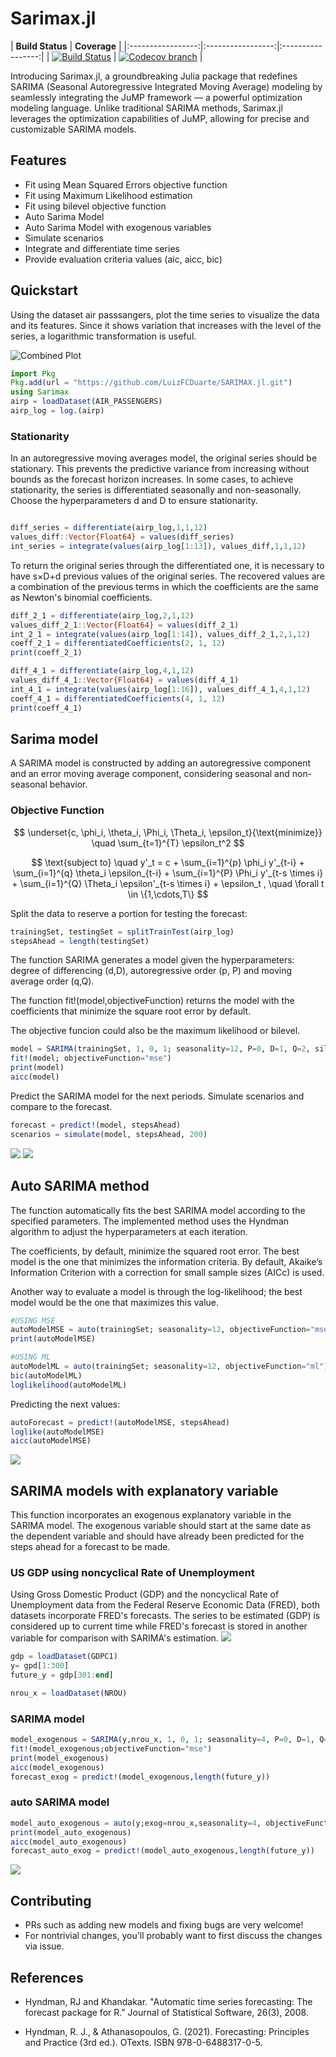 [build-img]: https://github.com/LAMPSPUC/SARIMAX.jl/actions/workflows/ci.yml/badge.svg?branch=master
[build-url]: https://github.com/LAMPSPUC/SARIMAX.jl/actions/workflows/ci.yml

[codecov-img]: https://app.codecov.io/github/LAMPSPUC/SARIMAX.jl/coverage.svg?branch=master
[codecov-url]: https://app.codecov.io/github/LAMPSPUC/SARIMAX.jl?branch=master

# Sarimax.jl

| **Build Status** | **Coverage** |
|:-----------------:|:-----------------:|:-----------------:|
| [![Build Status][build-img]][build-url] | [![Codecov branch][codecov-img]][codecov-url] |

Introducing Sarimax.jl, a groundbreaking Julia package that redefines SARIMA (Seasonal Autoregressive Integrated Moving Average) modeling by seamlessly integrating the JuMP framework — a powerful optimization modeling language. Unlike traditional SARIMA methods, Sarimax.jl leverages the optimization capabilities of JuMP, allowing for precise and customizable SARIMA models.

## Features

* Fit using Mean Squared Errors objective function
* Fit using Maximum Likelihood estimation
* Fit using bilevel objective function
* Auto Sarima Model
* Auto Sarima Model with exogenous variables 
* Simulate scenarios
* Integrate and differentiate time series
* Provide evaluation criteria values (aic, aicc, bic)

## Quickstart
Using the dataset air passsangers, plot the time series to visualize the data and its features. 
Since it shows variation that increases with the level of the series, a logarithmic transformation is useful. 

![Combined Plot](docs/img/airp_plot.png)


```julia
import Pkg
Pkg.add(url = "https://github.com/LuizFCDuarte/SARIMAX.jl.git")
using Sarimax
airp = loadDataset(AIR_PASSENGERS)
airp_log = log.(airp)
```

### Stationarity

In an autoregressive moving averages model, the original series should be stationary. This prevents the predictive variance from increasing without bounds as the forecast horizon increases. In some cases, to achieve stationarity, the series is differentiated seasonally and non-seasonally. Choose the hyperparameters d and D to ensure stationarity.



```julia

diff_series = differentiate(airp_log,1,1,12)
values_diff::Vector{Float64} = values(diff_series)
int_series = integrate(values(airp_log[1:13]), values_diff,1,1,12)

```
To return the original series through the differentiated one, it is necessary to have s×D+d previous values of the original series. The recovered values are a combination of the previous terms in which the coefficients are the same as Newton's binomial coefficients.  

```julia
diff_2_1 = differentiate(airp_log,2,1,12)
values_diff_2_1::Vector{Float64} = values(diff_2_1)
int_2_1 = integrate(values(airp_log[1:14]), values_diff_2_1,2,1,12)
coeff_2_1 = differentiatedCoefficients(2, 1, 12)
print(coeff_2_1)

diff_4_1 = differentiate(airp_log,4,1,12)
values_diff_4_1::Vector{Float64} = values(diff_4_1)
int_4_1 = integrate(values(airp_log[1:16]), values_diff_4_1,4,1,12)
coeff_4_1 = differentiatedCoefficients(4, 1, 12)
print(coeff_4_1)
```

## Sarima model 

A SARIMA model is constructed by adding an autoregressive component and an error moving average component, considering seasonal and non-seasonal behavior.

### Objective Function

$$
\underset{c, \phi_i, \theta_i, \Phi_i, \Theta_i, \epsilon_t}{\text{minimize}} \quad \sum_{t=1}^{T} \epsilon_t^2
$$



$$
\text{subject to} \quad y'_t = c + \sum_{i=1}^{p} \phi_i y'_{t-i} + \sum_{i=1}^{q} \theta_i \epsilon_{t-i} + \sum_{i=1}^{P} \Phi_i y'_{t-s \times i} + \sum_{i=1}^{Q} \Theta_i \epsilon'_{t-s \times i} + \epsilon_t , \quad \forall t \in \{1,\cdots,T\}
$$


Split the data to reserve a portion for testing the forecast: 

```julia
trainingSet, testingSet = splitTrainTest(airp_log)
stepsAhead = length(testingSet)

```


The function SARIMA generates a model given the hyperparameters: degree of differencing (d,D), autoregressive order (p, P) and moving average order (q,Q). 

The function fit!(model,objectiveFunction) returns the model with the coefficients that minimize the square root error by default.

The objective funcion could also be the maximum likelihood or bilevel. 

```julia
model = SARIMA(trainingSet, 1, 0, 1; seasonality=12, P=0, D=1, Q=2, silent=false, allowMean=false)
fit!(model; objectiveFunction="mse")
print(model)
aicc(model)
```

Predict the SARIMA model for the next  periods. Simulate scenarios and compare to the forecast. 

```julia
forecast = predict!(model, stepsAhead)
scenarios = simulate(model, stepsAhead, 200)
```
![](docs/img/sarimaAirp.png)
![](docs/img/simulatedScenariosForecast.png)
## Auto SARIMA method

The function automatically fits the best SARIMA model according to the specified parameters. The implemented method uses the Hyndman algorithm to adjust the hyperparameters at each iteration.

The coefficients, by default, minimize the squared root error. The best model is the one that minimizes the information criteria. By default, Akaike’s Information Criterion with a correction for small sample sizes (AICc) is used.

Another way to evaluate a model is through the log-likelihood; the best model would be the one that maximizes this value. 

```julia
#USING MSE
autoModelMSE = auto(trainingSet; seasonality=12, objectiveFunction="mse")
print(autoModelMSE)

#USING ML
autoModelML = auto(trainingSet; seasonality=12, objectiveFunction="ml")
bic(autoModelML)
loglikelihood(autoModelML)
```
Predicting the next values: 

```julia
autoForecast = predict!(autoModelMSE, stepsAhead)
loglike(autoModelMSE)
aicc(autoModelMSE)
```
![](docs/img/autoSarima.png)


## SARIMA models with explanatory variable

This function incorporates an exogenous explanatory variable in the SARIMA model. The exogenous variable should start at the same date as the dependent variable and should have already been predicted for the steps ahead for a forecast to be made. 

###  US GDP using noncyclical Rate of Unemployment
Using Gross Domestic Product (GDP) and the noncyclical Rate of Unemployment data from the Federal Reserve Economic Data (FRED), both datasets incorporate FRED's forecasts.  The series to be estimated (GDP) is considered up to current time while  FRED's forecast is stored in another variable for comparison with SARIMA's estimation. 
![](docs/img/gdp_nrou.png)


```julia
gdp = loadDataset(GDPC1)
y= gpd[1:300]
future_y = gdp[301:end]

nrou_x = loadDataset(NROU)
```


### SARIMA model

```julia 
model_exogenous = SARIMA(y,nrou_x, 1, 0, 1; seasonality=4, P=0, D=1, Q=1, silent=false, allowMean=false)
fit!(model_exogenous;objectiveFunction="mse")
print(model_exogenous)
aicc(model_exogenous)
forecast_exog = predict!(model_exogenous,length(future_y))
```
### auto SARIMA model

```julia 
model_auto_exogenous = auto(y;exog=nrou_x,seasonality=4, objectiveFunction="mse")
print(model_auto_exogenous)
aicc(model_auto_exogenous)
forecast_auto_exog = predict!(model_auto_exogenous,length(future_y))
```
![](docs/img/exog_models.png)


## Contributing

* PRs such as adding new models and fixing bugs are very welcome!
* For nontrivial changes, you'll probably want to first discuss the changes via issue.

## References 
- Hyndman, RJ and Khandakar. "Automatic time series forecasting: The forecast package for R." Journal of Statistical Software, 26(3), 2008.

- Hyndman, R. J., & Athanasopoulos, G. (2021). Forecasting: Principles and Practice (3rd ed.). OTexts. ISBN 978-0-6488317-0-5.